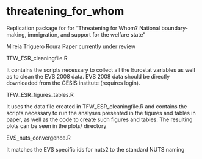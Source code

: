# threatening_for_whom
Replication package for for “Threatening for Whom?  National boundary-making, immigration, and support for the welfare state”

Mireia Triguero Roura
Paper currently under review

TFW_ESR_cleaningfile.R

It contains the scripts necessary to collect all the Eurostat variables as well as to clean the EVS 2008 data. EVS 2008 data should be directly downloaded from the GESIS institute (requires login).

TFW_ESR_figures_tables.R

It uses the data file created in TFW_ESR_cleaningfile.R and contains the scripts necessary to run the analyses presented in the figures and tables in paper, as well as the code to create such figures and tables. The resulting plots can be seen in the plots/ directory

EVS_nuts_convergence.R

It matches the EVS specific ids for nuts2 to the standard NUTS naming 

